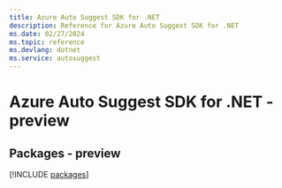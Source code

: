 ```yaml
---
title: Azure Auto Suggest SDK for .NET
description: Reference for Azure Auto Suggest SDK for .NET
ms.date: 02/27/2024
ms.topic: reference
ms.devlang: dotnet
ms.service: autosuggest
---
```

# Azure Auto Suggest SDK for .NET - preview
## Packages - preview
[!INCLUDE [packages](auto-suggest-index.md)]